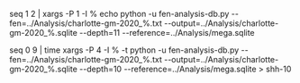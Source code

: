 seq 1 2 | xargs -P 1 -I % echo python -u fen-analysis-db.py --fen=../Analysis/charlotte-gm-2020_%.txt --output=../Analysis/charlotte-gm-2020_%.sqlite --depth=11 --reference=../Analysis/mega.sqlite

seq 0 9 | time xargs -P 4 -I % -t python -u fen-analysis-db.py --fen=../Analysis/charlotte-gm-2020_%.txt --output=../Analysis/charlotte-gm-2020_%.sqlite --depth=10 --reference=../Analysis/mega.sqlite  > shh-10
